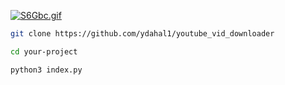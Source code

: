 [![S6Gbc.gif](https://s6.gifyu.com/images/S6Gbc.gif)](https://gifyu.com/image/S6Gbc)

```bash
git clone https://github.com/ydahal1/youtube_vid_downloader
```

```bash
cd your-project
```
```bash
python3 index.py
```

   
